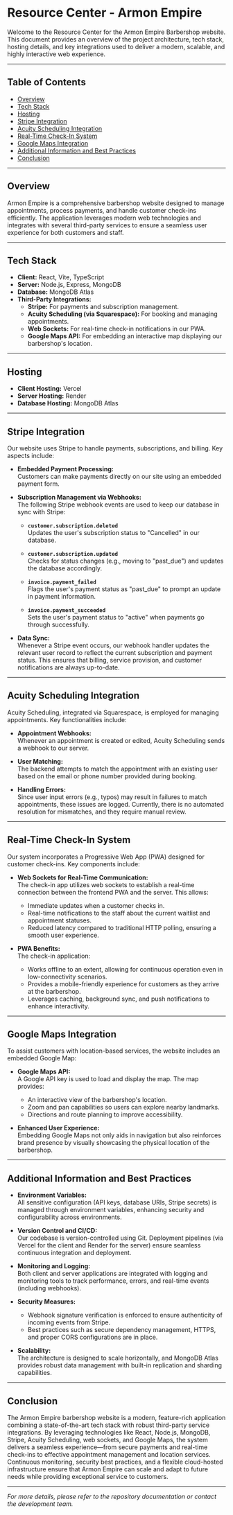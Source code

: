 # Resource Center - Armon Empire

Welcome to the Resource Center for the Armon Empire Barbershop website. This document provides an overview of the project architecture, tech stack, hosting details, and key integrations used to deliver a modern, scalable, and highly interactive web experience.

---

## Table of Contents

- [Overview](#overview)
- [Tech Stack](#tech-stack)
- [Hosting](#hosting)
- [Stripe Integration](#stripe-integration)
- [Acuity Scheduling Integration](#acuity-scheduling-integration)
- [Real-Time Check-In System](#real-time-check-in-system)
- [Google Maps Integration](#google-maps-integration)
- [Additional Information and Best Practices](#additional-information-and-best-practices)
- [Conclusion](#conclusion)

---

## Overview

Armon Empire is a comprehensive barbershop website designed to manage appointments, process payments, and handle customer check-ins efficiently. The application leverages modern web technologies and integrates with several third-party services to ensure a seamless user experience for both customers and staff.

---

## Tech Stack

- **Client:** React, Vite, TypeScript  
- **Server:** Node.js, Express, MongoDB  
- **Database:** MongoDB Atlas  
- **Third-Party Integrations:**
  - **Stripe:** For payments and subscription management.
  - **Acuity Scheduling (via Squarespace):** For booking and managing appointments.
  - **Web Sockets:** For real-time check-in notifications in our PWA.
  - **Google Maps API:** For embedding an interactive map displaying our barbershop's location.

---

## Hosting

- **Client Hosting:** Vercel  
- **Server Hosting:** Render  
- **Database Hosting:** MongoDB Atlas  

---

## Stripe Integration

Our website uses Stripe to handle payments, subscriptions, and billing. Key aspects include:

- **Embedded Payment Processing:**  
  Customers can make payments directly on our site using an embedded payment form.

- **Subscription Management via Webhooks:**  
  The following Stripe webhook events are used to keep our database in sync with Stripe:
  
  - **`customer.subscription.deleted`**  
    Updates the user's subscription status to "Cancelled" in our database.
    
  - **`customer.subscription.updated`**  
    Checks for status changes (e.g., moving to "past_due") and updates the database accordingly.
    
  - **`invoice.payment_failed`**  
    Flags the user's payment status as "past_due" to prompt an update in payment information.
    
  - **`invoice.payment_succeeded`**  
    Sets the user's payment status to "active" when payments go through successfully.

- **Data Sync:**  
  Whenever a Stripe event occurs, our webhook handler updates the relevant user record to reflect the current subscription and payment status. This ensures that billing, service provision, and customer notifications are always up-to-date.

---

## Acuity Scheduling Integration

Acuity Scheduling, integrated via Squarespace, is employed for managing appointments. Key functionalities include:

- **Appointment Webhooks:**  
  Whenever an appointment is created or edited, Acuity Scheduling sends a webhook to our server.
  
- **User Matching:**  
  The backend attempts to match the appointment with an existing user based on the email or phone number provided during booking.
  
- **Handling Errors:**  
  Since user input errors (e.g., typos) may result in failures to match appointments, these issues are logged. Currently, there is no automated resolution for mismatches, and they require manual review.

---

## Real-Time Check-In System

Our system incorporates a Progressive Web App (PWA) designed for customer check-ins. Key components include:

- **Web Sockets for Real-Time Communication:**  
  The check-in app utilizes web sockets to establish a real-time connection between the frontend PWA and the server. This allows:
  - Immediate updates when a customer checks in.
  - Real-time notifications to the staff about the current waitlist and appointment statuses.
  - Reduced latency compared to traditional HTTP polling, ensuring a smooth user experience.

- **PWA Benefits:**  
  The check-in application:
  - Works offline to an extent, allowing for continuous operation even in low-connectivity scenarios.
  - Provides a mobile-friendly experience for customers as they arrive at the barbershop.
  - Leverages caching, background sync, and push notifications to enhance interactivity.

---

## Google Maps Integration

To assist customers with location-based services, the website includes an embedded Google Map:

- **Google Maps API:**  
  A Google API key is used to load and display the map. The map provides:
  - An interactive view of the barbershop's location.
  - Zoom and pan capabilities so users can explore nearby landmarks.
  - Directions and route planning to improve accessibility.

- **Enhanced User Experience:**  
  Embedding Google Maps not only aids in navigation but also reinforces brand presence by visually showcasing the physical location of the barbershop.

---

## Additional Information and Best Practices

- **Environment Variables:**  
  All sensitive configuration (API keys, database URIs, Stripe secrets) is managed through environment variables, enhancing security and configurability across environments.

- **Version Control and CI/CD:**  
  Our codebase is version-controlled using Git. Deployment pipelines (via Vercel for the client and Render for the server) ensure seamless continuous integration and deployment.

- **Monitoring and Logging:**  
  Both client and server applications are integrated with logging and monitoring tools to track performance, errors, and real-time events (including webhooks).

- **Security Measures:**  
  - Webhook signature verification is enforced to ensure authenticity of incoming events from Stripe.
  - Best practices such as secure dependency management, HTTPS, and proper CORS configurations are in place.

- **Scalability:**  
  The architecture is designed to scale horizontally, and MongoDB Atlas provides robust data management with built-in replication and sharding capabilities.

---

## Conclusion

The Armon Empire barbershop website is a modern, feature-rich application combining a state-of-the-art tech stack with robust third-party service integrations. By leveraging technologies like React, Node.js, MongoDB, Stripe, Acuity Scheduling, web sockets, and Google Maps, the system delivers a seamless experience—from secure payments and real-time check-ins to effective appointment management and location services. Continuous monitoring, security best practices, and a flexible cloud-hosted infrastructure ensure that Armon Empire can scale and adapt to future needs while providing exceptional service to customers.

---

*For more details, please refer to the repository documentation or contact the development team.*
